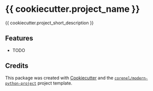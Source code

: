 # {{ cookiecutter.project_name }}

{{ cookiecutter.project_short_description }}

## Features

- TODO

## Credits

This package was created with [Cookiecutter](https://github.com/audreyr/cookiecutter) and the [`corenel/modern-python-project`](https://github.com/corenel/modern-python-project) project template.
